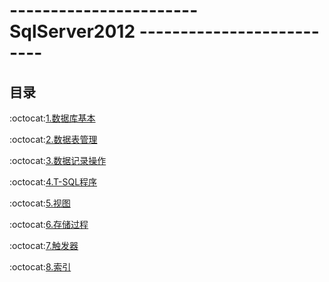 # ----------------------- SqlServer2012 -------------------------- #

<p id="title"></p>

## 目录 ##

:octocat:[1.数据库基本](https://github.com/Lumnca/StudySqlServer/blob/master/%E6%95%B0%E6%8D%AE%E5%BA%93%E7%AE%A1%E7%90%86.md)

:octocat:[2.数据表管理](https://github.com/Lumnca/StudySqlServer/blob/master/%E6%95%B0%E6%8D%AE%E8%A1%A8%E7%AE%A1%E7%90%86.md)

:octocat:[3.数据记录操作](https://github.com/Lumnca/StudySqlServer/blob/master/%E6%95%B0%E6%8D%AE%E8%AE%B0%E5%BD%95%E6%93%8D%E4%BD%9C.md)

:octocat:[4.T-SQL程序](https://github.com/Lumnca/StudySqlServer/blob/master/%E6%95%B0%E6%8D%AE%E5%BA%93%E7%AE%A1%E7%90%86%E7%AF%87.md)

:octocat:[5.视图](https://github.com/Lumnca/StudySqlServer/blob/master/%E8%A7%86%E5%9B%BE.md)

:octocat:[6.存储过程](https://github.com/Lumnca/StudySqlServer/blob/master/%E5%AD%98%E5%82%A8%E8%BF%87%E7%A8%8B.md)

:octocat:[7.触发器](https://github.com/Lumnca/SqlServer/blob/master/%E8%A7%A6%E5%8F%91%E5%99%A8.md)

:octocat:[8.索引](https://github.com/Lumnca/SqlServer/blob/master/%E7%B4%A2%E5%BC%95.md)
